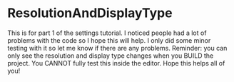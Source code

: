 # ResolutionAndDisplayType
This is for part 1 of the settings tutorial. 
I noticed people had a lot of problems with the code so I hope this will help.
I only did some minor testing with it so let me know if there are any problems.
Reminder: you can only see the resolution and display type changes when you BUILD the project. 
You CANNOT fully test this inside the editor. 
Hope this helps all of you!
